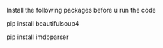 
 Install the following packages before u run the code
 
 
 pip install beautifulsoup4
 
 
 pip install imdbparser
